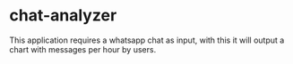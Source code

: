 # chat-analyzer
This application requires a whatsapp chat as input, with this it will output a chart with messages per hour by users.
